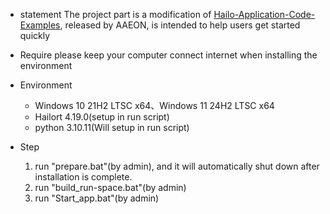 - statement
The project part is a modification of [Hailo-Application-Code-Examples](https://github.com/hailo-ai/Hailo-Application-Code-Examples/tree/main), released by AAEON, is intended to help users get started quickly

- Require
  please keep your computer connect internet when installing the environment
- Environment
  - Windows 10 21H2 LTSC x64、Windows 11 24H2 LTSC x64
  - Hailort 4.19.0(setup in run script)
  - python 3.10.11(Will setup in run script)

- Step
  1. run "prepare.bat"(by admin), and it will automatically shut down after installation is complete.
  2. run "build_run-space.bat"(by admin)
  3. run "Start_app.bat"(by admin)
